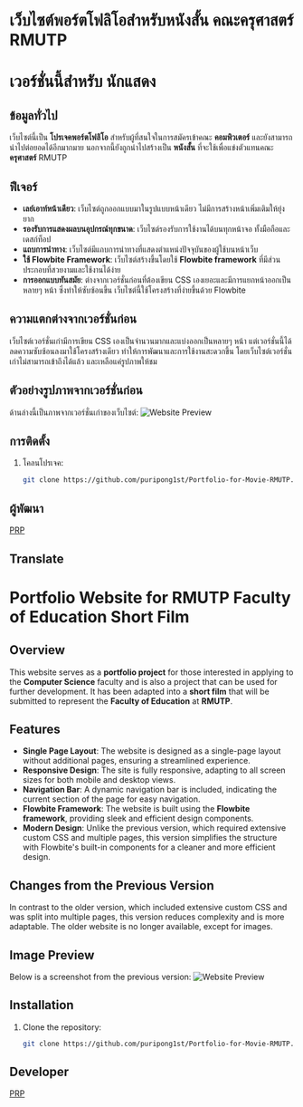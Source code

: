 # เว็บไซต์พอร์ตโฟลิโอสำหรับหนังสั้น คณะครุศาสตร์ RMUTP
# เวอร์ชั่นนี้สำหรับ นักแสดง

## ข้อมูลทั่วไป
เว็บไซต์นี้เป็น **โปรเจคพอร์ตโฟลิโอ** สำหรับผู้ที่สนใจในการสมัครเข้าคณะ **คอมพิวเตอร์** และยังสามารถนำไปต่อยอดได้อีกมากมาย นอกจากนี้ยังถูกนำไปสร้างเป็น **หนังสั้น** ที่จะใช้เพื่อแข่งตัวแทนคณะ **ครุศาสตร์** RMUTP

## ฟีเจอร์
- **เลย์เอาท์หน้าเดียว**: เว็บไซต์ถูกออกแบบมาในรูปแบบหน้าเดียว ไม่มีการสร้างหน้าเพิ่มเติมให้ยุ่งยาก
- **รองรับการแสดงผลบนอุปกรณ์ทุกขนาด**: เว็บไซต์รองรับการใช้งานได้บนทุกหน้าจอ ทั้งมือถือและเดสก์ท็อป
- **แถบการนำทาง**: เว็บไซต์มีแถบการนำทางที่แสดงตำแหน่งปัจจุบันของผู้ใช้บนหน้าเว็บ
- **ใช้ Flowbite Framework**: เว็บไซต์สร้างขึ้นโดยใช้ **Flowbite framework** ที่มีส่วนประกอบที่สวยงามและใช้งานได้ง่าย
- **การออกแบบทันสมัย**: ต่างจากเวอร์ชั่นก่อนที่ต้องเขียน CSS เองเยอะและมีการแยกหน้าออกเป็นหลายๆ หน้า ซึ่งทำให้ซับซ้อนขึ้น เว็บไซต์นี้ใช้โครงสร้างที่ง่ายขึ้นด้วย Flowbite

## ความแตกต่างจากเวอร์ชั่นก่อน
เว็บไซต์เวอร์ชั่นเก่ามีการเขียน CSS เองเป็นจำนวนมากและแบ่งออกเป็นหลายๆ หน้า แต่เวอร์ชั่นนี้ได้ลดความซับซ้อนลงมาใช้โครงสร้างเดียว ทำให้การพัฒนาและการใช้งานสะดวกขึ้น โดยเว็บไซต์เวอร์ชั่นเก่าไม่สามารถเข้าถึงได้แล้ว และเหลือแค่รูปภาพให้ชม

## ตัวอย่างรูปภาพจากเวอร์ชั่นก่อน
ด้านล่างนี้เป็นภาพจากเวอร์ชั่นเก่าของเว็บไซต์:
![Website Preview](https://img5.pic.in.th/file/secure-sv1/Capture5445d4d77d6bbf80.png)

## การติดตั้ง

1. โคลนโปรเจค:
   ```bash
   git clone https://github.com/puripong1st/Portfolio-for-Movie-RMUTP.git

## ผู้พัฒนา

[PRP](https://github.com/puripong1st)
## Translate

# Portfolio Website for RMUTP Faculty of Education Short Film

## Overview
This website serves as a **portfolio project** for those interested in applying to the **Computer Science** faculty and is also a project that can be used for further development. It has been adapted into a **short film** that will be submitted to represent the **Faculty of Education** at **RMUTP**.

## Features
- **Single Page Layout**: The website is designed as a single-page layout without additional pages, ensuring a streamlined experience.
- **Responsive Design**: The site is fully responsive, adapting to all screen sizes for both mobile and desktop views.
- **Navigation Bar**: A dynamic navigation bar is included, indicating the current section of the page for easy navigation.
- **Flowbite Framework**: The website is built using the **Flowbite framework**, providing sleek and efficient design components.
- **Modern Design**: Unlike the previous version, which required extensive custom CSS and multiple pages, this version simplifies the structure with Flowbite's built-in components for a cleaner and more efficient design.

## Changes from the Previous Version
In contrast to the older version, which included extensive custom CSS and was split into multiple pages, this version reduces complexity and is more adaptable. The older website is no longer available, except for images.

## Image Preview
Below is a screenshot from the previous version:
![Website Preview](https://img5.pic.in.th/file/secure-sv1/Capture5445d4d77d6bbf80.png)

## Installation

1. Clone the repository:
   ```bash
   git clone https://github.com/puripong1st/Portfolio-for-Movie-RMUTP.git

## Developer

[PRP](https://github.com/puripong1st)
